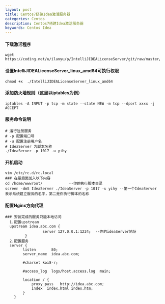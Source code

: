 ```yaml
---
layout: post
title: Centos7搭建Idea激活服务器
categories: Centos
description: Centos7搭建Idea激活服务器
keywords: Centos Idea
---
```


#### 下载激活程序

```shell
wget https://coding.net/u/ilanyu/p/IntelliJIDEALicenseServer/git/raw/master/IntelliJIDEALicenseServer_linux_amd64
```

#### 设置IntelliJIDEALicenseServer_linux_amd64可执行权限

```shell
chmod +x  ./IntelliJIDEALicenseServer_linux_amd64
```

#### 添加防火墙规则（这里以iptables为例）

```shell
iptables -A INPUT -p tcp -m state --state NEW -m tcp --dport xxxx -j ACCEPT
```

#### 服务命令说明

```shell
# 运行注册服务
# -p 配置端口号
# -u 配置注册用户名
# IdeaServer 为脚本名称
./IdeaServer -p 1017 -u yihy
```

#### 开机启动

```shell
vim /etc/rc.d/rc.local
### 在最后面加入以下内容
cd /home/wwwroot/            --你的执行脚本目录
screen -dmS IdeaServer ./IdeaServer -p 1017 -u yihy --第一个IdeaServer表示系统建立服务的名字，第二是你执行脚本的名称
```

#### 配置Nginx方向代理

```shell
### 安装完成的服务只能本地访问
  1.配置upstream
  upstream idea.abc.com {
                 server 127.0.0.1:1234;  --你的ideaServer地址
         }
  2.配置服务
  server {
        listen       80;
        server_name  idea.abc.com;

        #charset koi8-r;

        #access_log  logs/host.access.log  main;

        location / {
            proxy_pass   http://idea.abc.com;
            index  index.html index.htm;
        }
    }
```

